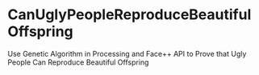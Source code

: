 # CanUglyPeopleReproduceBeautifulOffspring
Use Genetic Algorithm in Processing and Face++ API to Prove that Ugly People Can Reproduce Beautiful Offspring


